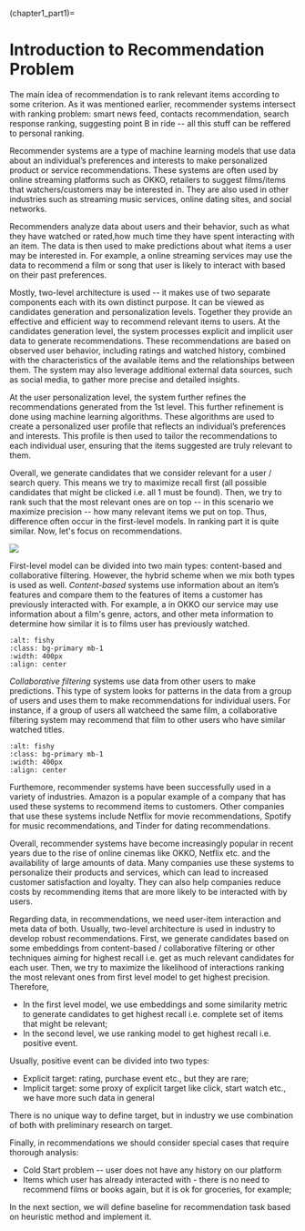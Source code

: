 
(chapter1_part1)=

# Introduction to Recommendation Problem

The main idea of recommendation is to rank relevant items according to some criterion.
As it was mentioned earlier, recommender systems intersect with ranking problem:
smart news feed, contacts recommendation, search response ranking, suggesting point B in ride --
all this stuff can be reffered to personal ranking.

Recommender systems are a type of machine learning models that use data about an individual’s
preferences and interests to make personalized product or service recommendations.
These systems are often used by online streaming platforms such as OKKO,
retailers to suggest films/items that watchers/customers may be interested in.
They are also used in other industries such as streaming music services,
online dating sites, and social networks.

Recommenders analyze data about users and their behavior, such as what they have watched
or rated,how much time they have spent interacting with an item. The data is then used to make
predictions about what items a user may be interested in.
For example, a online streaming services may use the data to recommend a film or song that user
is likely to interact with based on their past preferences.

Mostly, two-level architecture is used -- it makes use of two separate components each with its own
distinct purpose. It can be viewed as candidates generation and personalization levels. Together
they provide an effective and efficient way to recommend relevant items to users.
At the candidates generation level, the system processes explicit and implicit user data to generate
recommendations. These recommendations are based on observed user behavior, including ratings and watched
history, combined with the characteristics of the available items and the relationships between them.
The system may also leverage additional external data sources, such as social media, to gather more
precise and detailed insights. 

At the user personalization level, the system further refines the recommendations generated
from the 1st level. This further refinement is done using machine learning algorithms.
These algorithms are used to create a personalized user profile that reflects an individual’s
preferences and interests. This profile is then used to tailor the recommendations to each
individual user, ensuring that the items suggested are truly relevant to them.

Overall, we generate candidates that we consider relevant for a user / search query.
This means we try to maximize recall first (all possible candidates that might be clicked i.e.
all 1 must be found). Then, we try to rank such that the most relevant ones are on top -- 
in this scenario we maximize precision -- how many relevant items we put on top.
Thus, difference often occur in the first-level models. In ranking part it is quite similar.
Now, let's focus on recommendations.

![](img/2_architecture.png)

First-level model can be divided into two main types: content-based and collaborative filtering.
However, the hybrid scheme when we mix both types is used as well.
*Content-based* systems use information about an item’s features and compare them to the features
of items a customer has previously interacted with.
For example, a in OKKO our service may use information about a film's genre, actors,
and other meta information to determine how similar it is to films user has previously watched.

```{image} ./img/content_based.png
:alt: fishy
:class: bg-primary mb-1
:width: 400px
:align: center
```

*Collaborative filtering* systems use data from other users to make predictions.
This type of system looks for patterns in the data from a group of users and
uses them to make recommendations for individual users. For instance,
if a group of users all watcheed the same film, a collaborative filtering system
may recommend that film to other users who have similar watched titles.

```{image} ./img/collab_filter.png
:alt: fishy
:class: bg-primary mb-1
:width: 400px
:align: center
```

Furthemore, recommender systems have been successfully used in a variety of industries.
Amazon is a popular example of a company that has used these systems to recommend items
to customers. Other companies that use these systems include Netflix for movie recommendations,
Spotify for music recommendations, and Tinder for dating recommendations.

Overall, recommender systems have become increasingly popular in recent years due to
the rise of online cinemas like OKKO, Netflix etc. and the availability of large
amounts of data. Many companies use these systems to personalize their products and services,
which can lead to increased customer satisfaction and loyalty. They can also help companies
reduce costs by recommending items that are more likely to be interacted with by users.


Regarding data, in recommendations, we need user-item interaction and meta data of both. 
Usually, two-level architecture is used in industry to develop  robust recommendations.
First, we generate candidates based on some embeddings from content-based / collaborative
filtering or other techniques aiming for highest recall i.e. get as much relevant candidates
for each user. Then, we try to maximize the likelihood of interactions ranking the most
relevant ones from first level model to get highest precision. Therefore,
- In the first level model, we use embeddings and some similarity metric to generate
candidates to get highest recall i.e. complete set of items that might be relevant;
- In the second level, we use ranking model to get highest recall i.e. positive event.

Usually, positive event can be divided into two types:
- Explicit target: rating, purchase event etc., but they are rare;
- Implicit target: some proxy of explicit target like click, start watch etc., we have more such data in general

There is no unique way to define target, but in industry we use combination of both with preliminary research on target.

Finally, in recommendations we should consider special cases that require thorough analysis:
- Cold Start problem -- user does not have any history on our platform
- Items which user has already interacted with - there is no need to recommend films or books again, but it is
ok for groceries, for example;

In the next section, we will define baseline for recommendation task based on heuristic method and implement it.
